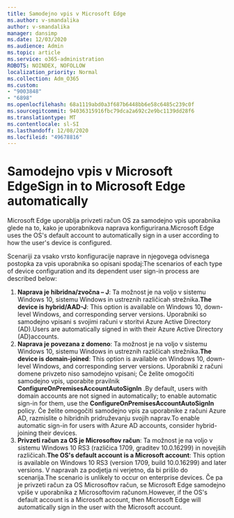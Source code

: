 ```yaml
---
title: Samodejno vpis v Microsoft Edge
ms.author: v-smandalika
author: v-smandalika
manager: dansimp
ms.date: 12/03/2020
ms.audience: Admin
ms.topic: article
ms.service: o365-administration
ROBOTS: NOINDEX, NOFOLLOW
localization_priority: Normal
ms.collection: Adm_O365
ms.custom:
- "9003848"
- "6898"
ms.openlocfilehash: 68a1119abd0a3f687b6448bb6e58c6485c239c0f
ms.sourcegitcommit: 94036315916fbc79dca2a692c2e9bc1139dd28f6
ms.translationtype: MT
ms.contentlocale: sl-SI
ms.lasthandoff: 12/08/2020
ms.locfileid: "49678816"
---
```

# <a name="sign-in-to-microsoft-edge-automatically"></a><span data-ttu-id="a4388-102">Samodejno vpis v Microsoft Edge</span><span class="sxs-lookup"><span data-stu-id="a4388-102">Sign in to Microsoft Edge automatically</span></span>

<span data-ttu-id="a4388-103">Microsoft Edge uporablja privzeti račun OS za samodejno vpis uporabnika glede na to, kako je uporabnikova naprava konfigurirana.</span><span class="sxs-lookup"><span data-stu-id="a4388-103">Microsoft Edge uses the OS's default account to automatically sign in a user according to how the user's device is configured.</span></span> 

<span data-ttu-id="a4388-104">Scenariji za vsako vrsto konfiguracije naprave in njegovega odvisnega postopka za vpis uporabnika so opisani spodaj:</span><span class="sxs-lookup"><span data-stu-id="a4388-104">The scenarios of each type of device configuration and its dependent user sign-in process are described below:</span></span>

1. <span data-ttu-id="a4388-105">**Naprava je hibridna/zvočna – J**: Ta možnost je na voljo v sistemu Windows 10, sistemu Windows in ustreznih različicah strežnika.</span><span class="sxs-lookup"><span data-stu-id="a4388-105">**The device is hybrid/AAD-J**: This option is available on Windows 10, down-level Windows, and corresponding server versions.</span></span> <span data-ttu-id="a4388-106">Uporabniki so samodejno vpisani s svojimi računi v storitvi Azure Active Directory (AD).</span><span class="sxs-lookup"><span data-stu-id="a4388-106">Users are automatically signed in with their Azure Active Directory (AD)accounts.</span></span>
2. <span data-ttu-id="a4388-107">**Naprava je povezana z domeno**: Ta možnost je na voljo v sistemu Windows 10, sistemu Windows in ustreznih različicah strežnika.</span><span class="sxs-lookup"><span data-stu-id="a4388-107">**The device is domain-joined**: This option is available on Windows 10, down-level Windows, and corresponding server versions.</span></span> <span data-ttu-id="a4388-108">Uporabniki z računi domene privzeto niso samodejno vpisani; Če želite omogočiti samodejno vpis, uporabite pravilnik **ConfigureOnPremisesAccountAutoSignIn** .</span><span class="sxs-lookup"><span data-stu-id="a4388-108">By default, users with domain accounts are not signed in automatically; to enable automatic sign-in for them, use the **ConfigureOnPremisesAccountAutoSignIn** policy.</span></span> <span data-ttu-id="a4388-109">Če želite omogočiti samodejno vpis za uporabnike z računi Azure AD, razmislite o hibridnih pridruževanju svojih naprav.</span><span class="sxs-lookup"><span data-stu-id="a4388-109">To enable automatic sign-in for users with Azure AD accounts, consider hybrid-joining their devices.</span></span>
3. <span data-ttu-id="a4388-110">**Privzeti račun za OS je Microsoftov račun**: Ta možnost je na voljo v sistemu Windows 10 RS3 (različica 1709, graditev 10.0.16299) in novejših različicah.</span><span class="sxs-lookup"><span data-stu-id="a4388-110">**The OS's default account is a Microsoft account**: This option is available on Windows 10 RS3 (version 1709, build 10.0.16299) and later versions.</span></span> <span data-ttu-id="a4388-111">V napravah za podjetja ni verjetno, da bi prišlo do scenarija.</span><span class="sxs-lookup"><span data-stu-id="a4388-111">The scenario is unlikely to occur on enterprise devices.</span></span> <span data-ttu-id="a4388-112">Če pa je privzeti račun za OS Microsoftov račun, se Microsoft Edge samodejno vpiše v uporabnika z Microsoftovim računom.</span><span class="sxs-lookup"><span data-stu-id="a4388-112">However, if the OS's default account is a Microsoft account, then Microsoft Edge will automatically sign in the user with the Microsoft account.</span></span>
 
 
